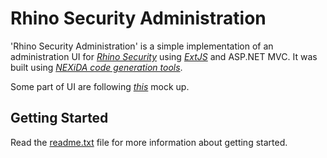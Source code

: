 Rhino Security Administration
==============

'Rhino Security Administration' is a simple implementation of an administration UI for *[Rhino Security](http://github.com/ayende/rhino-security)* using *[ExtJS](http://www.sencha.com/products/js/)* and ASP.NET MVC. 
It was built using *[NEXiDA code generation tools](http://www.nexida.com/smartui)*.

Some part of UI are following *[this](http://rhino-tools-dev.googlegroups.com/attach/0a63df296482c47c/perms.png?gda=NXWCCEQAAABqEPH6mMNzHk0-ymvumASkwZlVSLQQdkej8l5jUshxg-MF-emFP98VnK4EbMWjMWFV6u9SiETdg0Q2ffAyHU-dzc4BZkLnSFWX59nr5BxGqA&view=1&part=4)* mock up.         

Getting Started
---------------

Read the [readme.txt](http://github.com/nexida/Rhino-Security-Administration/raw/master/README.txt) file for more information about getting started.
                 